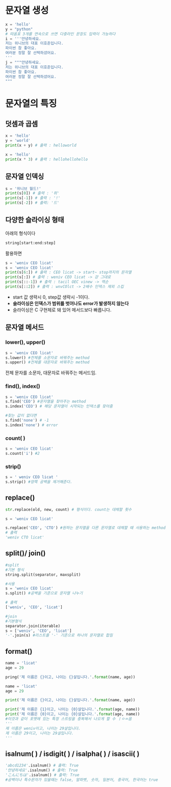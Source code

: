 # 문자열 생성
```python
x = 'hello'
y = "python"
# 따옴표 3개를 연속으로 쓰면 다중라인 문장도 입력이 가능하다
i = '''안녕하세요.
저는 위니브의 대표 이호준입니다.
파이썬 참 좋아요.
여러분 정말 잘 선택하셨어요.
'''
j = """안녕하세요.
저는 위니브의 대표 이호준입니다.
파이썬 참 좋아요.
여러분 정말 잘 선택하셨어요.
"""
```


# 문자열의 특징
## 덧셈과 곱셈
```python
x = 'hello'
y = 'world'
print(x + y) # 출력 : helloworld
```

```python
x = 'hello'
print(x * 3) # 출력 : hellohellohello
```
## 문자열 인덱싱
```python
s = '위니브 월드!'
print(s[0]) # 출력 : '위'
print(s[-1]) # 출력 : '!'
print(s[-2]) # 출력: '드'
```
## 다양한 슬라이싱 형태
아래의 형식이다
```python
string[start:end:step]
```
활용하면
```python
s = 'weniv CEO licat'
s = 'weniv CEO licat'
print(s[6:]) # 출력 : CEO licat -> start~ stop까지의 문자열
print(s[:]) # 출력 : weniv CEO licat -> 걍 그대로
print(s[::-1]) # 출력 : tacil OEC vinew -> 역순
print(s[::2]) # 출력 : wnvCOlct -> 2배수 인덱스 제외 스킵
```
- start 값 생략시 0, step값 생략시 -1이다.
- **슬라이싱은 인덱스가 범위를 벗어나도  error가 발생하지 않는다**
- 슬라이싱은 C 구현체로 돼 있어 메서드보다 빠릅니다.
## 문자열 메서드
### lower(), upper()
```python
s = 'weniv CEO licat'
s.lower() #전체를 소문자로 바꿔주는 method
s.upper() #전체를 대문자로 바꿔주는 method
```
전체 문자를 소문자, 대문자로 바꿔주는 메서드임.
### find(), index()
```python
s = 'weniv CEO licat'
s.find('CEO') #문자열을 찾아주는 method
s.index('CEO') # 해당 문자열이 시작되는 인덱스를 찾아줌

#찾는 값이 없다면
s.find('none') # -1
s.index('none') # error
```
### count( )
```python
s = 'weniv CEO licat'
s.count('i') #2 
```
### strip()
```python
s = ' weniv CEO licat '
s.strip() #양쪽 공백을 제거해준다.
```
## replace()
```python
str.replace(old, new, count) # 형식이다. count는 대체할 횟수
```

```python
s = 'weniv CEO licat'

s.replace('CEO', 'CTO') #원하는 문자열을 다른 문자열로 대체할 때 사용하는 method
# 출력 
'weniv CTO licat'
```

## split()/ join()
```python
#split
#기본 형식
string.split(separator, maxsplit)

#사용
s = 'weniv CEO licat' 
s.split() #공백을 기준으로 문자열 나누기

# 출력 
['weniv', 'CEO', 'licat']

#join
#기본형식
separator.join(iterable)
s = ['weniv', 'CEO', 'licat']
'-'.join(s) #리스트를 '-' 기준으로 하나의 문자열로 합침
```

## format()
```python
name = 'licat'
age = 29

pring('제 이름은 {}이고, 나이는 {}살입니다.'.format(name, age))
```

```python
name = 'licat'
age = 29

print('제 이름은 {}이고, 나이는 {}살입니다.'.format(name, age))

print('제 이름은 {1}이고, 나이는 {0}살입니다.'.format(age, name))
print('제 이름은 {0}이고, 나이는 {0}살입니다.'.format(age, name))
#이것과 같이 포멧에 있는 특정 스트링을 중복해서 나오게 할 수 ㅣㅇㅆ음
'''
제 이름은 weniv이고, 나이는 29살입니다.
제 이름은 29이고, 나이는 29살입니다.
'''
```

## isalnum( ) / isdigit( ) / isalpha( ) / isascii( )
```python
'abcd1234'.isalnum() # 출력: True
'안녕하세요'.isalnum() # 출력: True
'こんにちは'.isalnum() # 출력: True
#공백이나 특수문자가 있을때는 false, 알파벳, 숫자, 일본어, 중국어, 한국어는 true

```